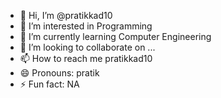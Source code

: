 - 👋 Hi, I’m @pratikkad10
- 👀 I’m interested in Programming
- 🌱 I’m currently learning Computer Engineering
- 💞️ I’m looking to collaborate on ...
- 📫 How to reach me pratikkad10
- 😄 Pronouns: pratik
- ⚡ Fun fact: NA

<!---
pratikkad10/pratikkad10 is a ✨ special ✨ repository because its `README.md` (this file) appears on your GitHub profile.
You can click the Preview link to take a look at your changes.
--->
